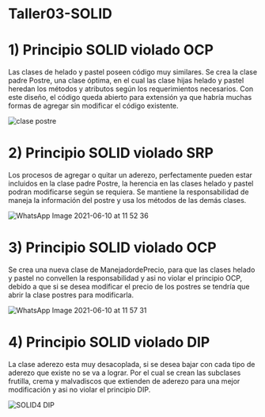# Taller03-SOLID
# 1) Principio SOLID violado OCP

Las clases de helado y pastel poseen código muy similares. Se crea la clase padre Postre, una clase óptima, en el cual las clase hijas helado y pastel heredan los métodos y atributos según los requerimientos necesarios. Con este diseño, el código queda abierto para extensión ya que habría muchas formas de agregar sin modificar el código existente.

![clase postre](https://user-images.githubusercontent.com/33164047/121559752-7e118e80-c9dc-11eb-9d7f-3b7e89f0276a.jpg)

# 2) Principio SOLID violado SRP

Los procesos de agregar o quitar un aderezo, perfectamente pueden estar incluidos en la clase padre Postre, la herencia en las clases helado y pastel podran modificarse según se requiera. Se mantiene la responsabilidad de maneja la información del postre y usa los métodos de las demás clases. 

![WhatsApp Image 2021-06-10 at 11 52 36](https://user-images.githubusercontent.com/33164047/121568325-35120800-c9e5-11eb-878d-0175be1f5837.jpeg)

# 3) Principio SOLID violado OCP

Se crea una nueva clase de ManejadordePrecio, para que las clases helado y pastel no convellen la responsabilidad y asi no violar el principio OCP, debido a que si se desea modificar el precio de los postres se tendría que abrir la clase postres para modificarla. 

![WhatsApp Image 2021-06-10 at 11 57 31](https://user-images.githubusercontent.com/33164047/121569292-40b1fe80-c9e6-11eb-956b-c350826837d3.jpeg)

# 4) Principio SOLID violado DIP

La clase aderezo esta muy desacoplada, si se desea bajar con cada tipo de aderezo que existe no se va a lograr. Por el cual se crean las subclases frutilla, crema y malvadiscos que extienden de aderezo para una mejor modificación y asi no violar el principio DIP.

![SOLID4 DIP ](https://user-images.githubusercontent.com/84789414/121573366-d059ac00-c9ea-11eb-9132-8cdcd09eb8d9.png)





